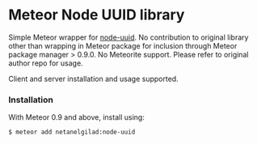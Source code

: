 Meteor Node UUID library
==================

Simple Meteor wrapper for [node-uuid](https://github.com/broofa/node-uuid). No contribution to original library other than wrapping in Meteor package for inclusion through Meteor package manager > 0.9.0. No Meteorite support. Please refer to original author repo for usage.

Client and server installation and usage supported.

### Installation

With Meteor 0.9 and above, install using:

```sh
$ meteor add netanelgilad:node-uuid
```